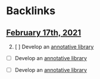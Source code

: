 
# Backlinks
## [February 17th, 2021](<February 17th, 2021.md>)
2. [ ] Develop an [annotative library](<annotative library.md>)

- [ ] Develop an [annotative library](<annotative library.md>)

- [ ] Develop an [annotative library](<annotative library.md>)

